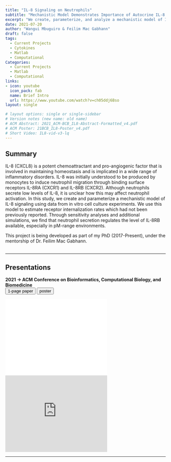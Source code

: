 ```yaml
---
title: "IL-8 Signaling on Neutrophils"
subtitle: "Mechanistic Model Demonstrates Importance of Autocrine IL-8 Secretion by Neutrophils"
excerpt: "We create, parameterize, and analyze a mechanistic model of IL-8 signaling on neutrophils using data from in vitro cell culture experiments."
date: 2021-07-20
author: "Wangui Mbuguiro & Feilim Mac Gabhann"
draft: false
tags:
  - Current Projects
  - Cytokines
  - Matlab
  - Computational
Categories:
  - Current Projects
  - Matlab
  - Computational
links:
- icon: youtube
  icon_pack: fab
  name: Brief Intro
  url: https://www.youtube.com/watch?v=ch05ddj6Bso
layout: single

# layout options: single or single-sidebar
# Version notes (new name: old name)
# ACM Abstract: 2021_ACM-BCB_IL8-Abstract-Formatted_v4.pdf
# ACM Poster: 21BCB_IL8-Poster_v4.pdf
# Short Video: IL8-vid-v3-lq
---
```

## Summary

IL-8 (CXCL8) is a potent chemoattractant and pro-angiogenic factor that is involved in maintaining homeostasis and is implicated in a wide range of inflammatory disorders. IL-8 was initially understood to be produced by monocytes to induce neutrophil migration through binding surface receptors IL-8RA (CXCR1) and IL-8RB (CXCR2). Although neutrophils secrete low levels of IL-8, it is unclear how this may affect neutrophil activation. In this study, we create and parameterize a mechanistic model of IL-8 signaling using data from in vitro cell culture experiments. We use this model to estimate receptor internalization rates which had not been previously reported. Through sensitivity analyses and additional simulations, we find that neutrophil secretion regulates the level of IL-8RB available, especially in pM-range environments.

This project is being developed as part of my PhD (2017-Present), under the mentorship of Dr. Feilim Mac Gabhann. 
<br />
<br />

---
## Presentations
<b>2021 → ACM Conference on Bioinformatics, Computational Biology, and Biomedicine</b>
<br />
[<button type="button" name="button" class="btn">1-page paper</button>](ACM_abstract.pdf)
[<button type="button" name="button" class="btn">poster</button>](ACM_poster.pdf)

<iframe frameborder="0" scrolling="yes" width="320" height="240" src="ACM_poster.pdf"> </iframe>
  <iframe width="320" height="240" src="https://www.youtube.com/embed/ch05ddj6Bso" title="YouTube video player" frameborder="0" allow="accelerometer; autoplay; clipboard-write; encrypted-media; gyroscope; picture-in-picture" allowfullscreen></iframe>


---


